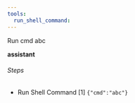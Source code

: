 ```yaml
---
tools:
  run_shell_command:
---
```


Run cmd abc

**assistant** 

###### Steps

- Run Shell Command [1] `{"cmd":"abc"}`

